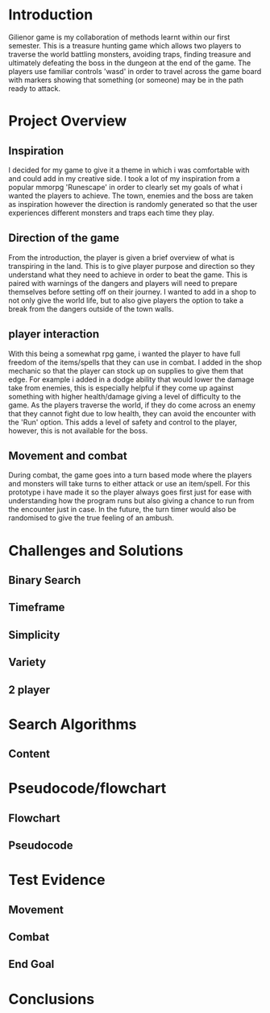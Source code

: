 # Introduction

Gilienor game is my collaboration of methods learnt within our first semester. This is a treasure hunting game which allows two players to traverse the world battling monsters, avoiding traps, finding treasure and ultimately defeating the boss in the dungeon at the end of the game. The players use familiar controls 'wasd' in order to travel across the game board with markers showing that something (or someone) may be in the path ready to attack. 

# Project Overview

## Inspiration
I decided for my game to give it a theme in which i was comfortable with and could add in my creative side. I took a lot of my inspiration from a popular mmorpg 'Runescape' in order to clearly set my goals of what i wanted the players to achieve. The town, enemies and the boss are taken as inspiration however the direction is randomly generated so that the user experiences different monsters and traps each time they play.

## Direction of the game
From the introduction, the player is given a brief overview of what is transpiring in the land. This is to give player purpose and direction so they understand what they need to achieve in order to beat the game. This is paired with warnings of the dangers and players will need to prepare themselves before setting off on their journey. I wanted to add in a shop to not only give the world life, but to also give players the option to take a break from the dangers outside of the town walls.

## player interaction
With this being a somewhat rpg game, i wanted the player to have full freedom of the items/spells that they can use in combat. I added in the shop mechanic so that the player can stock up on supplies to give them that edge. For example i added in a dodge ability that would lower the damage take from enemies, this is especially helpful if they come up against something with higher health/damage giving a level of difficulty to the game. As the players traverse the world, if they do come across an enemy that they cannot fight due to low health, they can avoid the encounter with the 'Run' option. This adds a level of safety and control to the player, however, this is not available for the boss.

## Movement and combat
During combat, the game goes into a turn based mode where the players and monsters will take turns to either attack or use an item/spell. For this prototype i have made it so the player always goes first just for ease with understanding how the program runs but also giving a chance to run from the encounter just in case. In the future, the turn timer would also be randomised to give the true feeling of an ambush.

# Challenges and Solutions

## Binary Search

## Timeframe

## Simplicity

## Variety

## 2 player


# Search Algorithms

## Content


# Pseudocode/flowchart

## Flowchart

## Pseudocode


# Test Evidence

## Movement

## Combat

## End Goal


# Conclusions
